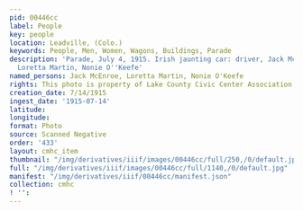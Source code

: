 ```yaml
---
pid: 00446cc
label: People
key: people
location: Leadville, (Colo.)
keywords: People, Men, Women, Wagons, Buildings, Parade
description: 'Parade, July 4, 1915. Irish jaunting car: driver, Jack McEnroe girls,
  Loretta Martin, Nonie O''Keefe'
named_persons: Jack McEnroe, Loretta Martin, Nonie O'Keefe
rights: This photo is property of Lake County Civic Center Association.
creation_date: 7/14/1915
ingest_date: '1915-07-14'
latitude: 
longitude: 
format: Photo
source: Scanned Negative
order: '433'
layout: cmhc_item
thumbnail: "/img/derivatives/iiif/images/00446cc/full/250,/0/default.jpg"
full: "/img/derivatives/iiif/images/00446cc/full/1140,/0/default.jpg"
manifest: "/img/derivatives/iiif/00446cc/manifest.json"
collection: cmhc
! '': 
---
```

